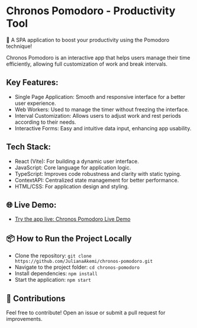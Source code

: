 # Chronos Pomodoro - Productivity Tool

🍅 A SPA application to boost your productivity using the Pomodoro technique!

Chronos Pomodoro is an interactive app that helps users manage their time efficiently, allowing full customization of work and break intervals.


## Key Features:
- Single Page Application: Smooth and responsive interface for a better user experience.
- Web Workers: Used to manage the timer without freezing the interface.
- Interval Customization: Allows users to adjust work and rest periods according to their needs.
- Interactive Forms: Easy and intuitive data input, enhancing app usability.


## Tech Stack:
- React (Vite): For building a dynamic user interface.
- JavaScript: Core language for application logic.
- TypeScript: Improves code robustness and clarity with static typing.
- ContextAPI: Centralized state management for better performance.
- HTML/CSS: For application design and styling.


## 🌐 Live Demo:
- [Try the app live: Chronos Pomodoro Live Demo](https://chronos-pomodoro-zeta.vercel.app)
  

## 📦 How to Run the Project Locally
- Clone the repository: ```git clone https://github.com/JulianaAkemi/chronos-pomodoro.git```
- Navigate to the project folder: ```cd chronos-pomodoro```
- Install dependencies: ```npm install```
- Start the application: ```npm start```
  

## 🚀 Contributions
Feel free to contribute! Open an issue or submit a pull request for improvements.
